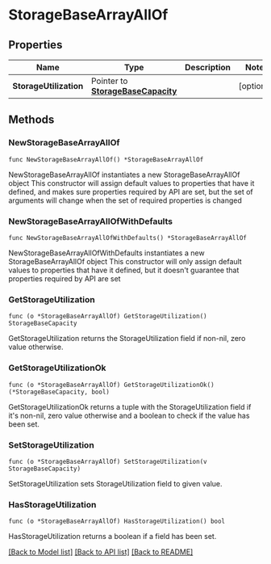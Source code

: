 # StorageBaseArrayAllOf

## Properties

Name | Type | Description | Notes
------------ | ------------- | ------------- | -------------
**StorageUtilization** | Pointer to [**StorageBaseCapacity**](storage.BaseCapacity.md) |  | [optional] 

## Methods

### NewStorageBaseArrayAllOf

`func NewStorageBaseArrayAllOf() *StorageBaseArrayAllOf`

NewStorageBaseArrayAllOf instantiates a new StorageBaseArrayAllOf object
This constructor will assign default values to properties that have it defined,
and makes sure properties required by API are set, but the set of arguments
will change when the set of required properties is changed

### NewStorageBaseArrayAllOfWithDefaults

`func NewStorageBaseArrayAllOfWithDefaults() *StorageBaseArrayAllOf`

NewStorageBaseArrayAllOfWithDefaults instantiates a new StorageBaseArrayAllOf object
This constructor will only assign default values to properties that have it defined,
but it doesn't guarantee that properties required by API are set

### GetStorageUtilization

`func (o *StorageBaseArrayAllOf) GetStorageUtilization() StorageBaseCapacity`

GetStorageUtilization returns the StorageUtilization field if non-nil, zero value otherwise.

### GetStorageUtilizationOk

`func (o *StorageBaseArrayAllOf) GetStorageUtilizationOk() (*StorageBaseCapacity, bool)`

GetStorageUtilizationOk returns a tuple with the StorageUtilization field if it's non-nil, zero value otherwise
and a boolean to check if the value has been set.

### SetStorageUtilization

`func (o *StorageBaseArrayAllOf) SetStorageUtilization(v StorageBaseCapacity)`

SetStorageUtilization sets StorageUtilization field to given value.

### HasStorageUtilization

`func (o *StorageBaseArrayAllOf) HasStorageUtilization() bool`

HasStorageUtilization returns a boolean if a field has been set.


[[Back to Model list]](../README.md#documentation-for-models) [[Back to API list]](../README.md#documentation-for-api-endpoints) [[Back to README]](../README.md)


